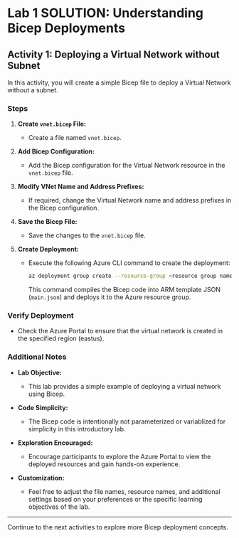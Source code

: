 # Lab 1 SOLUTION: Understanding Bicep Deployments

## Activity 1: Deploying a Virtual Network without Subnet

In this activity, you will create a simple Bicep file to deploy a Virtual Network without a subnet.

### Steps

1. **Create `vnet.bicep` File:**
   - Create a file named `vnet.bicep`.

2. **Add Bicep Configuration:**
   - Add the Bicep configuration for the Virtual Network resource in the `vnet.bicep` file.

3. **Modify VNet Name and Address Prefixes:**
   - If required, change the Virtual Network name and address prefixes in the Bicep configuration.

4. **Save the Bicep File:**
   - Save the changes to the `vnet.bicep` file.

5. **Create Deployment:**
   - Execute the following Azure CLI command to create the deployment:
     ```bash
     az deployment group create --resource-group <resource group name> --template-file <path>/vnet.bicep
     ```
     This command compiles the Bicep code into ARM template JSON (`main.json`) and deploys it to the Azure resource group.

### Verify Deployment

- Check the Azure Portal to ensure that the virtual network is created in the specified region (eastus).

### Additional Notes

- **Lab Objective:**
  - This lab provides a simple example of deploying a virtual network using Bicep.

- **Code Simplicity:**
  - The Bicep code is intentionally not parameterized or variablized for simplicity in this introductory lab.

- **Exploration Encouraged:**
  - Encourage participants to explore the Azure Portal to view the deployed resources and gain hands-on experience.

- **Customization:**
  - Feel free to adjust the file names, resource names, and additional settings based on your preferences or the specific learning objectives of the lab.

---

Continue to the next activities to explore more Bicep deployment concepts.
